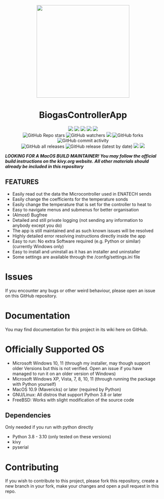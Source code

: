 <div id="title" align="center">
    <img src="./logo.png" width="300">
    <h1>BiogasControllerApp</h1>
</div>

<div id="badges" align="center">
    <img src="https://img.shields.io/github/license/simplePCBuilding/BiogasControllerApp.svg">
    <img src="https://img.shields.io/github/repo-size/simplePCBuilding/BiogasControllerApp.svg">
    <img src="https://img.shields.io/tokei/lines/github/simplePCBuilding/BiogasControllerApp">
    <img src="https://img.shields.io/github/languages/top/simplePCBuilding/BiogasControllerApp">
    <img src="https://img.shields.io/github/directory-file-count/simplePCBuilding/BiogasControllerApp.svg">
    <br>
    <img alt="GitHub Repo stars" src="https://img.shields.io/github/stars/simplePCBuilding/BiogasControllerApp">
    <img alt="GitHub watchers" src="https://img.shields.io/github/watchers/simplePCBuilding/BiogasControllerApp">
    <img src="https://img.shields.io/github/issues-pr-raw/simplePCBuilding/BiogasControllerApp">
    <img alt="GitHub forks" src="https://img.shields.io/github/forks/simplePCBuilding/BiogasControllerApp">
    <img alt="GitHub commit activity" src="https://img.shields.io/github/commit-activity/m/simplePCBuilding/BiogasControllerApp">
    <br>
    <img alt="GitHub all releases" src="https://img.shields.io/github/downloads/simplePCBuilding/BiogasControllerApp/total?label=Downloads (total)">
    <img alt="GitHub release (latest by date)" src="https://img.shields.io/github/downloads/simplePCBuilding/BiogasControllerApp/latest/total?label=Downloads (latest)">
    <img src="https://img.shields.io/github/release/simplePCBuilding/BiogasControllerApp.svg">
    <img src="https://img.shields.io/github/package-json/v/simplePCBuilding/BiogasControllerApp.svg?label=Development Version">
    
</div>
				
***LOOKING FOR A MacOS BUILD MAINTAINER! You may follow the official build instructions on the kivy.org website. All other materials should already be included in this repository***
		
## FEATURES
- Easily read out the data the Microcontroller used in ENATECH sends
- Easily change the coefficients for the temperature sonds
- Easily change the temperature that is set for the controller to heat to
- Easy to navigate menus and submenus for better organisation
- (Almost) Bugfree
- Detailed and still private logging (not sending any information to anybody except you do)
- The app is still maintained and as such known issues will be resolved
- Highly detailed error resolving instructions directly inside the app 
- Easy to run: No extra Software required (e.g. Python or similar) (currently Windows only)
- Easy to install and uninstall as it has an installer and uninstaller
- Some settings are available through the /config/settings.ini file
	
# Issues
If you encounter any bugs or other weird behaviour, please open an issue on this GitHub repository. 

# Documentation
You may find documentation for this project in its wiki here on GitHub.

# Officially Supported OS
- Microsoft Windows 10, 11 (through my installer, may though support older Versions but this is not verified. Open an issue if you have managed to run it on an older version of Windows)
- Microsoft Windows XP, Vista, 7, 8, 10, 11 (through running the package with Python yourself)
- MacOS 10.9 (Mavericks) or later (required by Python)
- GNU/Linux: All distros that support Python 3.8 or later
- FreeBSD: Works with slight modification of the source code 

## Dependencies
Only needed if you run with python directly
- Python 3.8 - 3.10 (only tested on these versions)
- kivy
- pyserial

# Contributing
If you wish to contribute to this project, please fork this repository, create a new branch in your fork, make your changes and open a pull request in this repo. 
